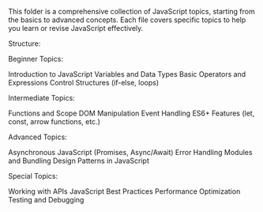 This folder is a comprehensive collection of JavaScript topics, starting from the basics to advanced concepts. Each file covers specific topics to help you learn or revise JavaScript effectively.

Structure:

Beginner Topics:

Introduction to JavaScript
Variables and Data Types
Basic Operators and Expressions
Control Structures (if-else, loops)

Intermediate Topics:

Functions and Scope
DOM Manipulation
Event Handling
ES6+ Features (let, const, arrow functions, etc.)

Advanced Topics:

Asynchronous JavaScript (Promises, Async/Await)
Error Handling
Modules and Bundling
Design Patterns in JavaScript

Special Topics:

Working with APIs
JavaScript Best Practices
Performance Optimization
Testing and Debugging

